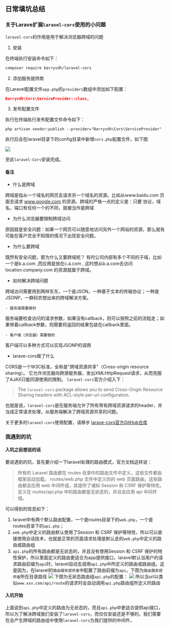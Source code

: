 ## 日常填坑总结



### 关于Larave扩展``laravel-cors``使用的小问题
``laravel-cors``的作用是用于解决浏览器跨域的问题

1. 安装

在终端执行安装命令如下：
```bash
composer require barryvdh/laravel-cors
```


2. 添加服务提供商

在Laravel配置文件``app.php``的``providers``数组中添加如下配置：
```json
Barryvdh\Cors\ServiceProvider::class,
```


3. 发布配置文件

执行在终端执行发布配置文件命令如下：
```
php artisan vendor:publish --provider="Barryvdh\Cors\ServiceProvider"
```
执行后会在laravel目录下的config目录中新增``cors.php``配置文件，如下图

![](http://ww1.sinaimg.cn/large/6aedb651ly1fcz9pr2tn2j208s0cu0sx)

至此``laravel-Cors``安装完成。



#### 备注

- 什么是跨域

跨域是指从一个域名的网页去请求另一个域名的资源。比如从www.baidu.com 页面去请求 www.google.com 的资源。跨域的严格一点的定义是：只要 协议，域名，端口有任何一个的不同，就被当作是跨域


- 为什么浏览器要限制跨域访问

原因就是安全问题：如果一个网页可以随意地访问另外一个网站的资源，那么就有可能在客户完全不知情的情况下出现安全问题。


- 为什么要跨域

既然有安全问题，那为什么又要跨域呢？ 有时公司内部有多个不同的子域，比如一个是b.a.com ,而应用是放在c.a.com , 这时想从b.a.com去访问 location.company.com 的资源就属于跨域。

- 如何解决跨域问题

跨域访问需要用到两样东东，一个是JSON，一种基于文本的传输协议；一种是JSONP，一群码农想出来的跨域解决方案。

    - 服务端需要做的
服务端要检查访问的请求参数，如果没有callback，则可以按照之前的流程走；如果带着callback参数，则需要将返回的结果包装在callback里面。

    - 客户端（浏览器）需要做的
客户端可以多种方式可以实现JSONP的调用


- larave-cors做了什么

CORS是一个W3C标准，全称是"跨域资源共享"（Cross-origin resource sharing）。
它允许浏览器向跨源服务器，发出XMLHttpRequest请求，从而克服了AJAX只能同源使用的限制。
``laravel-cors``官方介绍入下：
> The ``laravel-cors`` package allows you to send Cross-Origin Resource Sharing headers with ACL-style per-url configuration.

也就是说，``laravel-cors``是在服务端允许了所有带有跨域资源请求的header，并当成正常请求处理，从服务端解决了跨域资源共享的问题。

关于更多的``laravel-cors``使用配置，请移步 [larave-cors官方GitHub仓库](http://link)


### 我遇到的坑

#### 入坑之前想说的话

要说遇到的坑，首先要介绍一下laravel处理的路由模式，官方文档这样说：
> 所有的 Laravel 路由都在 routes 目录中的路由文件中定义，这些文件都由框架自动加载。 routes/web.php 文件中定义你的 web 页面路由。这些路由都会应用 web 中间件组，其提供了诸如 Session 和 CSRF 保护等特性。定义在 routes/api.php 中的路由都是无状态的，并且会应用 api 中间件组。

可以得到的信息如下：
1. laravel中有两个默认路由配置，一个是routes目录下的``web.php``，一个是routes目录下的``api.php``；
2. ``web.php``中定义的路由默认使用了Session 和 CSRF 保护等特性，所以可以直接使用会话技术，也就是正常的页面请求处理是默认走的``web.php``中定义的路由或路由组
3. ``api.php``的所有路由都是无状态的，并且没有使用Session 和 CSRF 保护的特性保护，所以里面定义的路由更适合为app提供接口，laravel默认当用户的请求路由前缀为``api``时，laravel自动去调用``api.php``中所定义的路由或路由组。这是因为，在laravel的``路由服务提供者``中配置了路由前缀为``api``，下图为``路由服务提供者``所在目录路径
![](http://ww1.sinaimg.cn/large/6aedb651ly1fcze890g10j208506x3yi)
下图为无状态路由组``api.php``的配置：
![](http://ww1.sinaimg.cn/large/6aedb651ly1fczebo8xp1j20ge08lwes)
所以当url以类似``www.xxx.com/api/route``的请求时会自动调用``api.php``路由组所定义的路由

#### 入坑开始

上面说到``api.php``中定义的路由为无状态的，而且``api.php``中更适合提供api接口，所以为了解决跨域我们安装了``laravel-cors``，而仅仅安装还是不够的，我们需要在会产生跨域的路由组中使用``laravel-cors``为我们提供的中间件，